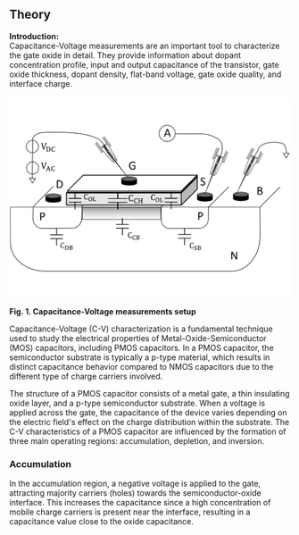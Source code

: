 ## Theory
**Introduction:**  
Capacitance-Voltage measurements are an important tool to characterize the gate oxide in detail. They provide information about dopant concentration profile, input and output capacitance of the transistor, gate oxide thickness, dopant density, flat-band voltage, gate oxide quality, and interface charge.

<img src="images/tvic.jpg"  />
 
**Fig. 1. Capacitance-Voltage measurements setup**

  


Capacitance-Voltage (C-V) characterization is a fundamental technique used to study the electrical properties of Metal-Oxide-Semiconductor (MOS) capacitors, including PMOS capacitors. In a PMOS capacitor, the semiconductor substrate is typically a p-type material, which results in distinct capacitance behavior compared to NMOS capacitors due to the different type of charge carriers involved.

The structure of a PMOS capacitor consists of a metal gate, a thin insulating oxide layer, and a p-type semiconductor substrate. When a voltage is applied across the gate, the capacitance of the device varies depending on the electric field's effect on the charge distribution within the substrate. The C-V characteristics of a PMOS capacitor are influenced by the formation of three main operating regions: accumulation, depletion, and inversion.

### Accumulation

In the accumulation region, a negative voltage is applied to the gate, attracting majority carriers (holes) towards the semiconductor-oxide interface. This increases the capacitance since a high concentration of mobile charge carriers is present near the interface, resulting in a capacitance value close to the oxide capacitance.
 <script id="MathJax-script" async src="https://cdn.jsdelivr.net/npm/mathjax@3.2.2/es5/tex-mml-chtml.js"></script>    
 
